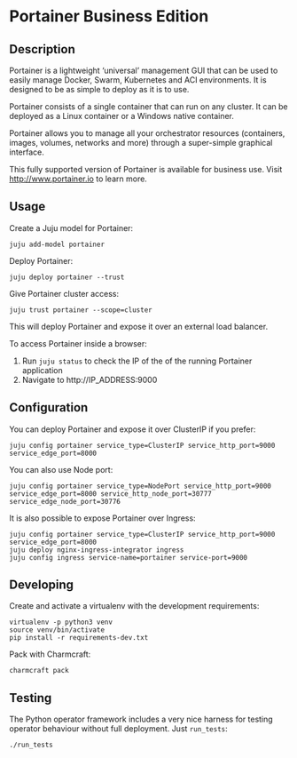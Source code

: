 # Portainer Business Edition

## Description

Portainer is a lightweight ‘universal’ management GUI that can be used to easily manage Docker, Swarm, Kubernetes and ACI environments. It is designed to be as simple to deploy as it is to use.

Portainer consists of a single container that can run on any cluster. It can be deployed as a Linux container or a Windows native container.

Portainer allows you to manage all your orchestrator resources (containers, images, volumes, networks and more) through a super-simple graphical interface.

This fully supported version of Portainer is available for business use. Visit http://www.portainer.io to learn more.


## Usage

Create a Juju model for Portainer:

```
juju add-model portainer
```

Deploy Portainer:

```
juju deploy portainer --trust
```

Give Portainer cluster access:

```
juju trust portainer --scope=cluster
```

This will deploy Portainer and expose it over an external load balancer.

To access Portainer inside a browser:

1. Run `juju status` to check the IP of the of the running Portainer application 
2. Navigate to http://IP_ADDRESS:9000

## Configuration

You can deploy Portainer and expose it over ClusterIP if you prefer:

```
juju config portainer service_type=ClusterIP service_http_port=9000 service_edge_port=8000
```

You can also use Node port:

```
juju config portainer service_type=NodePort service_http_port=9000 service_edge_port=8000 service_http_node_port=30777 service_edge_node_port=30776
```

It is also possible to expose Portainer over Ingress:

```
juju config portainer service_type=ClusterIP service_http_port=9000 service_edge_port=8000
juju deploy nginx-ingress-integrator ingress
juju config ingress service-name=portainer service-port=9000
```

## Developing

Create and activate a virtualenv with the development requirements:

```
virtualenv -p python3 venv
source venv/bin/activate
pip install -r requirements-dev.txt
```

Pack with Charmcraft:

```
charmcraft pack
```

## Testing

The Python operator framework includes a very nice harness for testing
operator behaviour without full deployment. Just `run_tests`:

    ./run_tests

